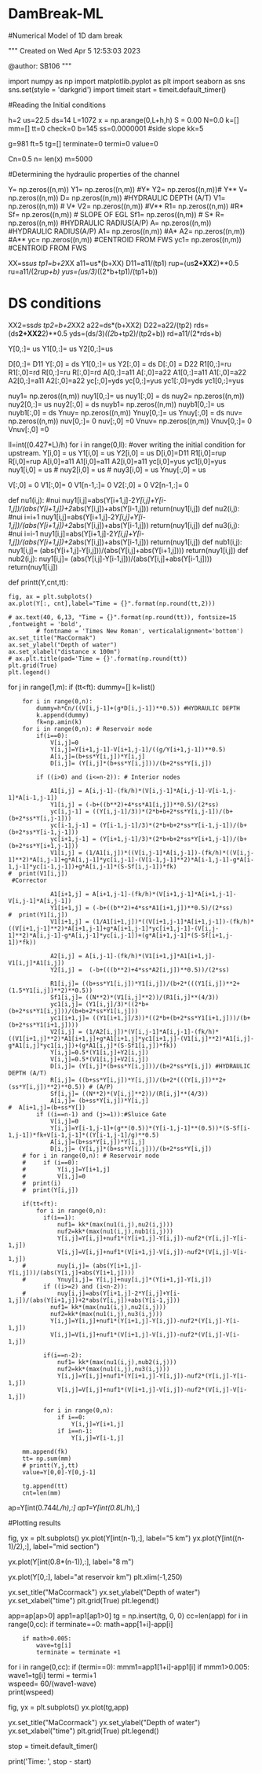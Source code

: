 # DamBreak-ML
#Numerical Model of 1D dam break

"""
Created on Wed Apr  5 12:53:03 2023

@author: SB106
"""



import numpy as np
import matplotlib.pyplot as plt
import seaborn as sns
sns.set(style = 'darkgrid')
import timeit
start = timeit.default_timer()


#Reading the Initial conditions
  
h=2
us=22.5
ds=14
L=1072
x = np.arange(0,L+h,h)
S = 0.00
N=0.0
k=[]
mm=[]
tt=0
check=0
b=145
ss=0.0000001 #side slope
kk=5

g=981
ft=5
tg=[]
terminate=0
termi=0
value=0


Cn=0.5
n= len(x)
m=5000

#Determining the hydraulic properties of the channel

Y= np.zeros((n,m))
Y1= np.zeros((n,m)) #Y*
Y2= np.zeros((n,m))# Y**
V= np.zeros((n,m)) 
D= np.zeros((n,m)) #HYDRAULIC DEPTH (A/T)
V1= np.zeros((n,m)) # V*
V2= np.zeros((n,m)) #V** 
R1= np.zeros((n,m)) #R*
Sf= np.zeros((n,m)) # SLOPE OF EGL
Sf1= np.zeros((n,m)) # S*
R= np.zeros((n,m)) #HYDRAULIC RADIUS(A/P)
A= np.zeros((n,m)) #HYDRAULIC RADIUS(A/P)
A1= np.zeros((n,m)) #A*
A2= np.zeros((n,m)) #A**
yc= np.zeros((n,m)) #CENTROID FROM FWS
yc1= np.zeros((n,m)) #CENTROID FROM FWS


XX=ss*us
tp1=b+2*XX
a11=us*(b+XX)
D11=a11/(tp1)
rup=(us**2+XX**2)**0.5
ru=a11/(2*rup+b)
yus=(us/3)*((2*b+tp1)/(tp1+b))

# DS conditions

XX2=ss*ds
tp2=b+2*XX2
a22=ds*(b+XX2)
D22=a22/(tp2)
rds=(ds**2+XX2**2)**0.5
yds=(ds/3)*((2*b+tp2)/(tp2+b))
rd=a11/(2*rds+b)


Y[0,:]= us
Y1[0,:]= us
Y2[0,:]=us


D[0,:]= D11
Y[:,0] = ds
Y1[0,:]= us
Y2[:,0] = ds
D[:,0] = D22
R1[0,:]=ru
R1[:,0]=rd
R[0,:]=ru
R[:,0]=rd
A[0,:]=a11
A[:,0]=a22
A1[0,:]=a11
A1[:,0]=a22
A2[0,:]=a11
A2[:,0]=a22
yc[:,0]=yds
yc[0,:]=yus
yc1[:,0]=yds
yc1[0,:]=yus

nuy1= np.zeros((n,m))
nuy1[0,:]= us
nuy1[:,0] = ds
nuy2= np.zeros((n,m))
nuy2[0,:]= us
nuy2[:,0] = ds
nuyb1= np.zeros((n,m))
nuyb1[0,:]= us
nuyb1[:,0] = ds
Ynuy= np.zeros((n,m))
Ynuy[0,:]= us
Ynuy[:,0] = ds
nuv= np.zeros((n,m))
nuv[0,:]= 0
nuv[:,0] =0
Vnuv= np.zeros((n,m))
Vnuv[0,:]= 0
Vnuv[:,0] =0

ll=int((0.427*L)/h)
for i in range(0,ll): #over writing the initial condition for upstream.
    Y[i,0] = us
    Y1[i,0] = us
    Y2[i,0] = us
    D[i,0]=D11
    R1[i,0]=rup
    R[i,0]=rup
    A[i,0]=a11
    A1[i,0]=a11
    A2[i,0]=a11
    yc[i,0]=yus
    yc1[i,0]=yus
    nuy1[i,0] = us
    # nuy2[i,0] = us
    # nuy3[i,0] = us
    Ynuy[:,0] = us
    
    
V[:,0] = 0
V1[:,0]= 0
V1[n-1,:]= 0
V2[:,0] = 0
V2[n-1,:]= 0

def nu1(i,j): #nui
    nuy1[i,j]=abs(Y[i+1,j]-2*Y[i,j]+Y[i-1,j])/(abs(Y[i+1,j])+2*abs(Y[i,j])+abs(Y[i-1,j]))
    return(nuy1[i,j])
def nu2(i,j): #nui
    i=i+1
    nuy1[i,j]=abs(Y[i+1,j]-2*Y[i,j]+Y[i-1,j])/(abs(Y[i+1,j])+2*abs(Y[i,j])+abs(Y[i-1,j]))
    return(nuy1[i,j])
def nu3(i,j): #nui
    i=i-1
    nuy1[i,j]=abs(Y[i+1,j]-2*Y[i,j]+Y[i-1,j])/(abs(Y[i+1,j])+2*abs(Y[i,j])+abs(Y[i-1,j]))
    return(nuy1[i,j])
def nub1(i,j):
    nuy1[i,j]= (abs(Y[i+1,j]-Y[i,j]))/(abs(Y[i,j]+abs(Y[i+1,j])))
    return(nuy1[i,j])
def nub2(i,j):
    nuy1[i,j]= (abs(Y[i,j]-Y[i-1,j]))/(abs(Y[i,j]+abs(Y[i-1,j])))
    return(nuy1[i,j])
        




def printt(Y,cnt,tt):
    
    fig, ax = plt.subplots()
    ax.plot(Y[:, cnt],label="Time = {}".format(np.round(tt,2)))

    # ax.text(40, 6,13, "Time = {}".format(np.round(tt)), fontsize=15   ,fontweight = 'bold',
            # fontname = 'Times New Roman', verticalalignment='bottom')
    ax.set_title("MacCormak")
    ax.set_ylabel("Depth of water")
    ax.set_xlabel("distance x 100m")
    # ax.plt.title(pad='Time = {}'.format(np.round(tt))
    plt.grid(True)
    plt.legend()
    

    




for j in range(1,m):
    if (tt<ft):
        dummy=[]
        k=list()

        for i in range(0,n): 
            dummy=h*Cn/((V[i,j-1]+(g*D[i,j-1])**0.5)) #HYDRAULIC DEPTH
            k.append(dummy)
            fk=np.amin(k)  
        for i in range(0,n): # Reservoir node
            if(i==0):
                V[i,j]=0
                Y[i,j]=Y[i+1,j-1]-V[i+1,j-1]/((g/Y[i+1,j-1])**0.5)
                A[i,j]=(b+ss*Y[i,j])*Y[i,j]
                D[i,j]= (Y[i,j]*(b+ss*Y[i,j]))/(b+2*ss*Y[i,j])

            if ((i>0) and (i<=n-2)): # Interior nodes

                A1[i,j] = A[i,j-1]-(fk/h)*(V[i,j-1]*A[i,j-1]-V[i-1,j-1]*A[i-1,j-1])
                Y1[i,j] = (-b+((b**2)+4*ss*A1[i,j])**0.5)/(2*ss)
                yc[i,j-1] = ((Y[i,j-1]/3))*(2*b+b+2*ss*Y[i,j-1])/(b+(b+2*ss*Y[i,j-1]))
                yc[i-1,j-1] = (Y[i-1,j-1]/3)*(2*b+b+2*ss*Y[i-1,j-1])/(b+(b+2*ss*Y[i-1,j-1]))
                yc[i+1,j-1] = (Y[i+1,j-1]/3)*(2*b+b+2*ss*Y[i+1,j-1])/(b+(b+2*ss*Y[i+1,j-1]))
                V1[i,j] = (1/A1[i,j])*((V[i,j-1]*A[i,j-1])-(fk/h)*((V[i,j-1]**2)*A[i,j-1]+g*A[i,j-1]*yc[i,j-1]-(V[i-1,j-1]**2)*A[i-1,j-1]-g*A[i-1,j-1]*yc[i-1,j-1])+g*A[i,j-1]*(S-Sf[i,j-1])*fk)
    #  print(V1[i,j])
     #Corrector

                A1[i+1,j] = A[i+1,j-1]-(fk/h)*(V[i+1,j-1]*A[i+1,j-1]-V[i,j-1]*A[i,j-1])
                Y1[i+1,j] = (-b+((b**2)+4*ss*A1[i+1,j])**0.5)/(2*ss)
    #  print(Y1[i,j])
                V1[i+1,j] = (1/A1[i+1,j])*((V[i+1,j-1]*A[i+1,j-1])-(fk/h)*((V[i+1,j-1]**2)*A[i+1,j-1]+g*A[i+1,j-1]*yc[i+1,j-1]-(V[i,j-1]**2)*A[i,j-1]-g*A[i,j-1]*yc[i,j-1])+(g*A[i+1,j-1]*(S-Sf[i+1,j-1])*fk))
                
                A2[i,j] = A[i,j-1]-(fk/h)*(V1[i+1,j]*A1[i+1,j]-V1[i,j]*A1[i,j])
                Y2[i,j] =  (-b+(((b**2)+4*ss*A2[i,j])**0.5))/(2*ss)
                
                R1[i,j]= ((b+ss*Y1[i,j])*Y1[i,j])/(b+2*(((Y1[i,j])**2+(1.5*Y1[i,j])**2)**0.5))
                Sf1[i,j]= ((N**2)*(V1[i,j]**2))/(R1[i,j]**(4/3))
                yc1[i,j]= (Y1[i,j]/3)*((2*b+(b+2*ss*Y1[i,j]))/(b+b+2*ss*Y1[i,j]))
                yc1[i+1,j]= ((Y1[i+1,j]/3))*((2*b+(b+2*ss*Y1[i+1,j]))/(b+(b+2*ss*Y1[i+1,j])))
                V2[i,j] = (1/A2[i,j])*(V[i,j-1]*A[i,j-1]-(fk/h)*((V1[i+1,j]**2)*A1[i+1,j]+g*A1[i+1,j]*yc1[i+1,j]-(V1[i,j]**2)*A1[i,j]-g*A1[i,j]*yc1[i,j])+(g*A1[i,j]*(S-Sf1[i,j])*fk))
                Y[i,j]=0.5*(Y1[i,j]+Y2[i,j])
                V[i,j]=0.5*(V1[i,j]+V2[i,j])
                D[i,j]= (Y[i,j]*(b+ss*Y[i,j]))/(b+2*ss*Y[i,j]) #HYDRAULIC DEPTH (A/T)
                R[i,j]= ((b+ss*Y[i,j])*Y[i,j])/(b+2*(((Y[i,j])**2+(ss*Y[i,j])**2)**0.5)) # (A/P)
                Sf[i,j]= ((N**2)*(V[i,j]**2))/(R[i,j]**(4/3))
                A[i,j]= (b+ss*Y[i,j])*Y[i,j]
    #  A[i+1,j]=(b+ss*Y[])
            if ((i==n-1) and (j>=1)):#Sluice Gate
                V[i,j]=0
                Y[i,j]=Y[i-1,j-1]+(g**(0.5))*(Y[i-1,j-1]**(0.5))*(S-Sf[i-1,j-1])*fk+V[i-1,j-1]*((Y[i-1,j-1]/g)**0.5)
                A[i,j]=(b+ss*Y[i,j])*Y[i,j]
                D[i,j]= (Y[i,j]*(b+ss*Y[i,j]))/(b+2*ss*Y[i,j])
        # for i in range(0,n): # Reservoir node
        #     if (i==0):
        #         Y[i,j]=Y[i+1,j]
        #         V[i,j]=0
        #  print(i)
        #  print(Y[i,j])

        if(tt<ft):
            for i in range(0,n):
              if(i==1):
                  nuf1= kk*(max(nu1(i,j),nu2(i,j)))
                  nuf2=kk*(max(nu1(i,j),nub1(i,j)))
                  Y[i,j]=Y[i,j]+nuf1*(Y[i+1,j]-Y[i,j])-nuf2*(Y[i,j]-Y[i-1,j])
                  V[i,j]=V[i,j]+nuf1*(V[i+1,j]-V[i,j])-nuf2*(V[i,j]-V[i-1,j])
        #         nuy[i,j]= (abs(Y[i+1,j]-Y[i,j]))/(abs(Y[i,j]+abs(Y[i+1,j])))
        #         Ynuy[i,j]= Y[i,j]+nuy[i,j]*(Y[i+1,j]-Y[i,j])
              if ((i>=2) and (i<n-2)):   
        #         nuy[i,j]=abs(Y[i+1,j]-2*Y[i,j]+Y[i-1,j])/(abs(Y[i+1,j])+2*abs(Y[i,j])+abs(Y[i-1,j]))
                nuf1= kk*(max(nu1(i,j),nu2(i,j)))
                nuf2=kk*(max(nu1(i,j),nu3(i,j)))
                Y[i,j]=Y[i,j]+nuf1*(Y[i+1,j]-Y[i,j])-nuf2*(Y[i,j]-Y[i-1,j])
                V[i,j]=V[i,j]+nuf1*(V[i+1,j]-V[i,j])-nuf2*(V[i,j]-V[i-1,j])

              if(i==n-2):
                  nuf1= kk*(max(nu1(i,j),nub2(i,j)))
                  nuf2=kk*(max(nu1(i,j),nu3(i,j)))
                  Y[i,j]=Y[i,j]+nuf1*(Y[i+1,j]-Y[i,j])-nuf2*(Y[i,j]-Y[i-1,j])
                  V[i,j]=V[i,j]+nuf1*(V[i+1,j]-V[i,j])-nuf2*(V[i,j]-V[i-1,j])
                  
              for i in range(0,n):
                  if i==0:
                      Y[i,j]=Y[i+1,j]
                  if i==n-1:
                      Y[i,j]=Y[i-1,j]
                  
        mm.append(fk)
        tt= np.sum(mm)
        # printt(Y,j,tt)
        value=Y[0,0]-Y[0,j-1]

        tg.append(tt)
        cnt=len(mm)
  
ap=Y[int(0.744*L/h),:]
ap1=Y[int(0.8*L/h),:]

#Plotting results

fig, yx = plt.subplots()
yx.plot(Y[int(n-1),:], label="5 km")
yx.plot(Y[int((n-1)/2),:], label="mid section")

yx.plot(Y[int(0.8*(n-1)),:], label="8 m")

yx.plot(Y[0,:], label="at reservoir km")
plt.xlim(-1,250)

yx.set_title("MaCcormack")
yx.set_ylabel("Depth of water")
yx.set_xlabel("time")
plt.grid(True)
plt.legend()    





app=ap[ap>0]
app1=ap1[ap1>0]
tg = np.insert(tg, 0, 0)
cc=len(app)
for i in range(0,cc):
    if terminate==0:
        math=app[1+i]-app[i]

        if math>0.005:
            wave=tg[i]
            terminate = terminate +1
for i in range(0,cc):
    if (termi==0):
        mmm1=app1[1+i]-app1[i]
        if mmm1>0.005:
            wave1=tg[i]
            termi = termi+1     
wspeed= 60/(wave1-wave)        
print(wspeed)

fig, yx = plt.subplots()
yx.plot(tg,app)


yx.set_title("MaCcormack")
yx.set_ylabel("Depth of water")
yx.set_xlabel("time")
plt.grid(True)
plt.legend()    













stop = timeit.default_timer()

print('Time: ', stop - start)
